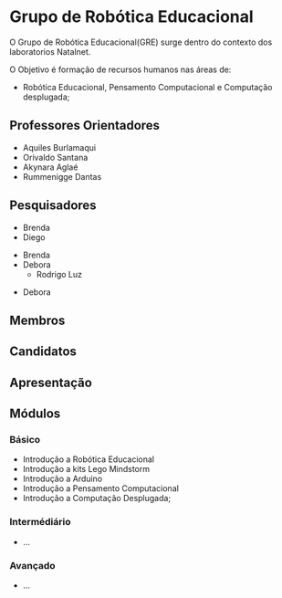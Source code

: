 # Grupo de Robótica Educacional

O Grupo de Robótica Educacional(GRE) surge dentro do contexto dos laboratorios Natalnet.
 
O Objetivo é formação de recursos humanos nas áreas de:
* Robótica Educacional, Pensamento Computacional e Computação desplugada;

## Professores Orientadores
* Aquiles Burlamaqui
* Orivaldo Santana
* Akynara Aglaé
* Rummenigge Dantas

## Pesquisadores

* Brenda
 * Diego

<ul>
 <li>
    Brenda
   <ul>
   </ul>
 </li>
 <li>
   Debora
   <ul>
      <li>
         Rodrigo Luz
            <ul>
            </ul>
      </li>
   </ul>
 </li>
</ul>

* Debora

## Membros

## Candidatos

## Apresentação 

## Módulos 

### Básico
- Introdução a Robótica Educacional
- Introdução a kits Lego Mindstorm
- Introdução a Arduino
- Introdução a Pensamento Computacional
- Introdução a Computação Desplugada;
### Intermédiário
- ...
### Avançado
- ...

